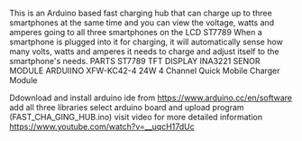 This is an Arduino based fast charging hub that can charge up to three smartphones at the same time and you can view the voltage, watts and amperes going to all three smartphones on the LCD ST7789
When a smartphone is plugged into it for charging, it will automatically sense how many volts, watts and amperes it needs to charge and adjust itself to the smartphone's needs.
PARTS
ST7789 TFT DISPLAY
INA3221 SENOR MODULE
ARDUIINO
XFW-KC42-4 24W 4 Channel Quick Mobile Charger Module

Ddownload and install arduino ide from https://www.arduino.cc/en/software
add all three libraries
select arduino board and upload program (FAST_CHA_GING_HUB.ino)
visit video for more detailed information https://www.youtube.com/watch?v=__uqcH17dUc
